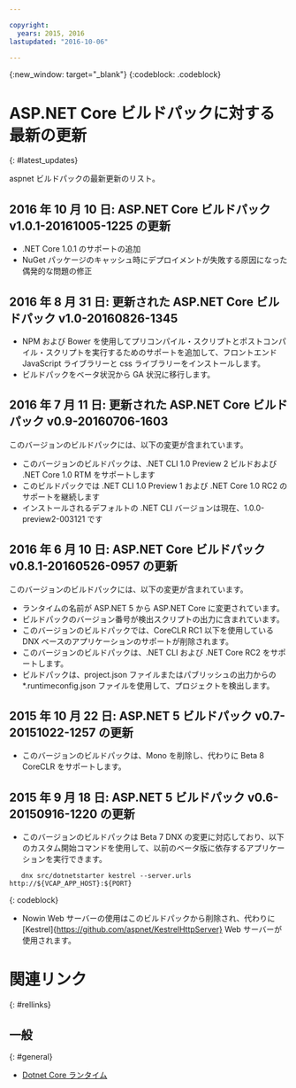 ```yaml
---

copyright:
  years: 2015, 2016
lastupdated: "2016-10-06"

---
```


{:new_window: target="_blank"}
{:codeblock: .codeblock}

# ASP.NET Core ビルドパックに対する最新の更新
{: #latest_updates}


aspnet ビルドパックの最新更新のリスト。

## 2016 年 10 月 10 日: ASP.NET Core ビルドパック v1.0.1-20161005-1225 の更新

* .NET Core 1.0.1 のサポートの追加
* NuGet パッケージのキャッシュ時にデプロイメントが失敗する原因になった偶発的な問題の修正

## 2016 年 8 月 31 日: 更新された ASP.NET Core ビルドパック v1.0-20160826-1345

* NPM および Bower を使用してプリコンパイル・スクリプトとポストコンパイル・スクリプトを実行するためのサポートを追加して、フロントエンド JavaScript ライブラリーと css ライブラリーをインストールします。
* ビルドパックをベータ状況から GA 状況に移行します。

## 2016 年 7 月 11 日: 更新された ASP.NET Core ビルドパック v0.9-20160706-1603

このバージョンのビルドパックには、以下の変更が含まれています。

* このバージョンのビルドパックは、.NET CLI 1.0 Preview 2 ビルドおよび .NET Core 1.0 RTM をサポートします
* このビルドパックでは .NET CLI 1.0 Preview 1 および .NET Core 1.0 RC2 のサポートを継続します
* インストールされるデフォルトの .NET CLI バージョンは現在、1.0.0-preview2-003121 です

## 2016 年 6 月 10 日: ASP.NET Core ビルドパック v0.8.1-20160526-0957 の更新

このバージョンのビルドパックには、以下の変更が含まれています。

* ランタイムの名前が ASP.NET 5 から ASP.NET Core に変更されています。
* ビルドパックのバージョン番号が検出スクリプトの出力に含まれています。
* このバージョンのビルドパックでは、CoreCLR RC1 以下を使用している DNX ベースのアプリケーションのサポートが削除されます。
* このバージョンのビルドパックは、.NET CLI および .NET Core RC2 をサポートします。
* ビルドパックは、project.json ファイルまたはパブリッシュの出力からの *.runtimeconfig.json ファイルを使用して、プロジェクトを検出します。

## 2015 年 10 月 22 日: ASP.NET 5 ビルドパック v0.7-20151022-1257 の更新

* このバージョンのビルドパックは、Mono を削除し、代わりに Beta 8 CoreCLR をサポートします。

## 2015 年 9 月 18 日: ASP.NET 5 ビルドパック v0.6-20150916-1220 の更新

* このバージョンのビルドパックは Beta 7 DNX の変更に対応しており、以下のカスタム開始コマンドを使用して、以前のベータ版に依存するアプリケーションを実行できます。

```
   dnx src/dotnetstarter kestrel --server.urls http://${VCAP_APP_HOST}:${PORT}
```
{: codeblock}

* Nowin Web サーバーの使用はこのビルドパックから削除され、代わりに [Kestrel]{https://github.com/aspnet/KestrelHttpServer} Web サーバーが使用されます。

# 関連リンク
{: #rellinks}
## 一般
{: #general}
* [Dotnet Core ランタイム](index.html)
